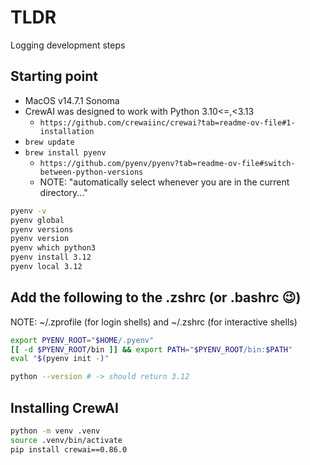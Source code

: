 # TLDR

Logging development steps

## Starting point

- MacOS v14.7.1 Sonoma
- CrewAI was designed to work with Python 3.10<=,<3.13
  - `https://github.com/crewaiinc/crewai?tab=readme-ov-file#1-installation`
- `brew update`
- `brew install pyenv`
  - `https://github.com/pyenv/pyenv?tab=readme-ov-file#switch-between-python-versions`
  - NOTE: "automatically select whenever you are in the current directory..."
  
```sh
pyenv -v
pyenv global
pyenv versions
pyenv version
pyenv which python3
pyenv install 3.12
pyenv local 3.12
```

## Add the following to the .zshrc (or .bashrc 😉)

NOTE: ~/.zprofile (for login shells) and ~/.zshrc (for interactive shells)

```sh -  in the .zshrc
export PYENV_ROOT="$HOME/.pyenv"
[[ -d $PYENV_ROOT/bin ]] && export PATH="$PYENV_ROOT/bin:$PATH"
eval "$(pyenv init -)"
```

```sh
python --version # -> should return 3.12
```

## Installing CrewAI

```sh
python -m venv .venv
source .venv/bin/activate
pip install crewai==0.86.0
```
